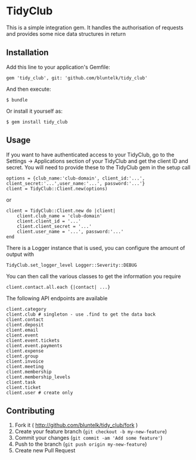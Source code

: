 # TidyClub

This is a simple integration gem. It handles the authorisation of requests and provides some nice data structures in return

## Installation

Add this line to your application's Gemfile:

    gem 'tidy_club', git: 'github.com/bluntelk/tidy_club'

And then execute:

    $ bundle

Or install it yourself as:

    $ gem install tidy_club

## Usage

If you want to have authenticated access to your TidyClub, go to the Settings -> Applications section of your TidyClub
and get the client ID and secret. You will need to provide these to the TidyClub gem in the setup call

	options = {club_name:'club-domain', client_id:'...', client_secret:'...',user_name:'...', password:'...'}
	client = TidyClub::Client.new(options)

or

	client = TidyClub::Client.new do |client|
		client.club_name = 'club-domain'
		client.client_id = '...'
		client.client_secret = '...'
		client.user_name = '...', password:'...'
	end

There is a Logger instance that is used, you can configure the amount of output with

	TidyClub.set_logger_level Logger::Severity::DEBUG

You can then call the various classes to get the information you require

	client.contact.all.each {|contact| ...}

The following API endpoints are available

	client.category
	client.club # singleton - use .find to get the data back
	client.contact
	client.deposit
	client.email
	client.event
	client.event.tickets
	client.event.payments
	client.expense
	client.group
	client.invoice
	client.meeting
	client.membership
	client.membership_levels
	client.task
	client.ticket
	client.user # create only

## Contributing

1. Fork it ( http://github.com/bluntelk/tidy_club/fork )
2. Create your feature branch (`git checkout -b my-new-feature`)
3. Commit your changes (`git commit -am 'Add some feature'`)
4. Push to the branch (`git push origin my-new-feature`)
5. Create new Pull Request
